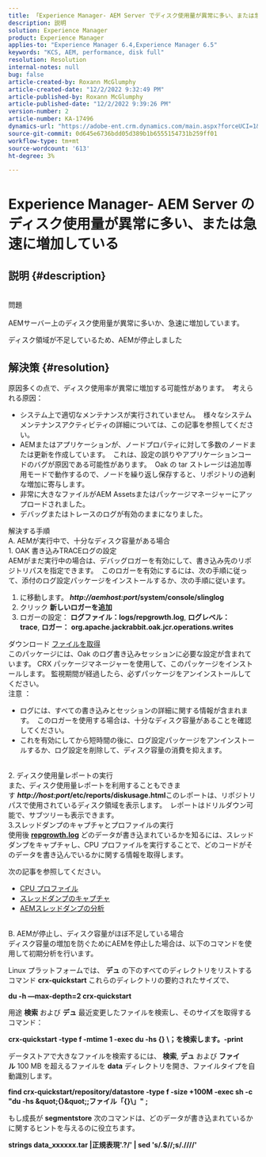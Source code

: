 ```yaml
---
title: 「Experience Manager- AEM Server でディスク使用量が異常に多い、または急速に増加している」
description: 説明
solution: Experience Manager
product: Experience Manager
applies-to: "Experience Manager 6.4,Experience Manager 6.5"
keywords: "KCS, AEM, performance, disk full"
resolution: Resolution
internal-notes: null
bug: false
article-created-by: Roxann McGlumphy
article-created-date: "12/2/2022 9:32:49 PM"
article-published-by: Roxann McGlumphy
article-published-date: "12/2/2022 9:39:26 PM"
version-number: 2
article-number: KA-17496
dynamics-url: "https://adobe-ent.crm.dynamics.com/main.aspx?forceUCI=1&pagetype=entityrecord&etn=knowledgearticle&id=50e8f4dc-8872-ed11-9561-6045bd006079"
source-git-commit: 0d645e6736bdd05d389b1b6555154731b259ff01
workflow-type: tm+mt
source-wordcount: '613'
ht-degree: 3%

---
```


# Experience Manager- AEM Server のディスク使用量が異常に多い、または急速に増加している

## 説明 {#description}

<br>問題<br><br>
AEMサーバー上のディスク使用量が異常に多いか、急速に増加しています。

ディスク領域が不足しているため、AEMが停止しました






## 解決策 {#resolution}

原因多くの点で、ディスク使用率が異常に増加する可能性があります。  考えられる原因：<br>
- システム上で適切なメンテナンスが実行されていません。  様々なシステムメンテナンスアクティビティの詳細については、この記事を参照してください。
- AEMまたはアプリケーションが、ノードプロパティに対して多数のノードまたは更新を作成しています。  これは、設定の誤りやアプリケーションコードのバグが原因である可能性があります。  Oak の tar ストレージは追加専用モードで動作するので、ノードを繰り返し保存すると、リポジトリの過剰な増加に寄与します。
- 非常に大きなファイルがAEM Assetsまたはパッケージマネージャーにアップロードされました。
- デバッグまたはトレースのログが有効のままになりました。

解決する手順<br>A. AEMが実行中で、十分なディスク容量がある場合<br>1. OAK 書き込みTRACEログの設定<br>AEMがまだ実行中の場合は、デバッグロガーを有効にして、書き込み先のリポジトリパスを指定できます。  このロガーを有効にするには、次の手順に従って、添付のログ設定パッケージをインストールするか、次の手順に従います。
1. に移動します。 <b>*http://aemhost:port*/system/console/slinglog</b>
2. クリック <b>新しいロガーを追加</b>
3. ロガーの設定： <b>ログファイル：logs/repgrowth.log</b>, <b>ログレベル：trace</b>, <b>ロガー：</b> <b>org.apache.jackrabbit.oak.jcr.operations.writes</b>


ダウンロード
[ファイルを取得](https://helpx.adobe.com/content/dam/help/en/experience-manager/kb/analyze-unusual-repository-growth/jcr:content/main-pars/download/log_repository_growth-1.zip "log_repository_growth-1.zip") <br>このパッケージには、Oak のログ書き込みセッションに必要な設定が含まれています。 CRX パッケージマネージャーを使用して、このパッケージをインストールします。 監視期間が経過したら、必ずパッケージをアンインストールしてください。<br>注意 ：

- ログには、すべての書き込みとセッションの詳細に関する情報が含まれます。  このロガーを使用する場合は、十分なディスク容量があることを確認してください。
- これを有効にしてから短時間の後に、ログ設定パッケージをアンインストールするか、ログ設定を削除して、ディスク容量の消費を抑えます。

<br>2. ディスク使用量レポートの実行<br>
また、ディスク使用量レポートを利用することもできます <b>*http://host:port*/etc/reports/diskusage.html</b>このレポートは、リポジトリパスで使用されているディスク領域を表示します。  レポートはドリルダウン可能で、サブツリーも表示できます。
<br> 3.スレッドダンプのキャプチャとプロファイルの実行<br>
使用後 <b>[repgrowth.log](https://helpx.adobe.com/experience-manager/kb/analyze-unusual-repository-growth.html#repgrowth)</b> どのデータが書き込まれているかを知るには、スレッドダンプをキャプチャし、CPU プロファイルを実行することで、どのコードがそのデータを書き込んでいるかに関する情報を取得します。

次の記事を参照してください。

- [CPU プロファイル](https://helpx.adobe.com/jp/experience-manager/kb/AnalyzeUsingBuiltInProfiler.html)
- [スレッドダンプのキャプチャ](https://helpx.adobe.com/experience-manager/kb/TakeThreadDump.html)
- [AEMスレッドダンプの分析](https://helpx.adobe.com/jp/experience-manager/kb/thread-dump-analysis.html)

<br>B. AEMが停止し、ディスク容量がほぼ不足している場合<br>
ディスク容量の増加を防ぐためにAEMを停止した場合は、以下のコマンドを使用して初期分析を行います。

Linux プラットフォームでは、 <b>デュ</b> の下のすべてのディレクトリをリストするコマンド <b>crx-quickstart</b> これらのディレクトリの要約されたサイズで、

<b>du -h —max-depth=2 crx-quickstart</b>

用途 <b>検索</b> および <b>デュ</b> 最近変更したファイルを検索し、そのサイズを取得するコマンド：

<b>crx-quickstart -type f -mtime 1 -exec du -hs {} \；を検索します。-print</b>

データストアで大きなファイルを検索するには、 <b>検索</b>, <b>デュ</b> および <b>ファイル</b> 100 MB を超えるファイルを <b>data</b> ディレクトリを開き、ファイルタイプを自動識別します。

<b>find crx-quickstart/repository/datastore -type f -size +100M -exec sh -c &quot;du -hs \&quot;{}\&quot;;ファイル「{}\」&quot; \;</b>

もし成長が <b>segmentstore</b> 次のコマンドは、どのデータが書き込まれているかに関するヒントを与えるのに役立ちます。

<b>strings data_xxxxxx.tar |正規表現&#39;.?/&#39; | sed &#39;s/.$//;s/.\//\//&#39;</b>
